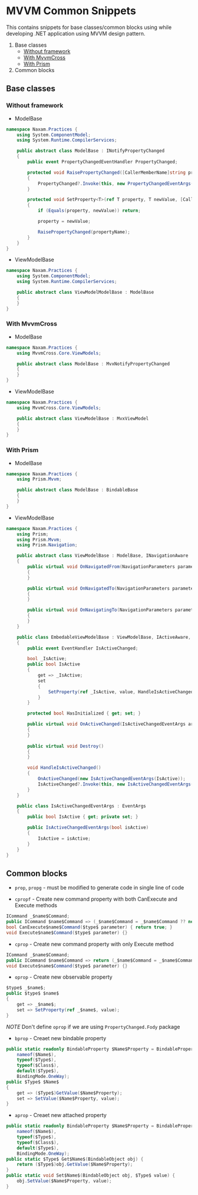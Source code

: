 # MVVM Common Snippets
This contains snippets for base classes/common blocks using while developing .NET application using MVVM design pattern.

1. Base classes
    - [Without framework](#without-framework)
    - [With MvvmCross](#with-mvvmcross)
    - [With Prism](#with-prism)
2. Common blocks

## Base classes
### Without framework
- ModelBase
```C#
namespace Naxam.Practices {
    using System.ComponentModel;
    using System.Runtime.CompilerServices;

    public abstract class ModelBase : INotifyPropertyChanged
    {
        public event PropertyChangedEventHandler PropertyChanged;

        protected void RaisePropertyChanged([CallerMemberName]string propertyName = null)
        {
            PropertyChanged?.Invoke(this, new PropertyChangedEventArgs(propertyName));
        }

        protected void SetProperty<T>(ref T property, T newValue, [CallerMemberName]string propertyName = null)
        {
            if (Equals(property, newValue)) return;

            property = newValue;

            RaisePropertyChanged(propertyName);
        }
    }
}
```

- ViewModelBase
```C#
namespace Naxam.Practices {
    using System.ComponentModel;
    using System.Runtime.CompilerServices;

    public abstract class ViewModelModelBase : ModelBase
    {
    }
}
```

### With MvvmCross
- ModelBase
```C#
namespace Naxam.Practices {
    using MvvmCross.Core.ViewModels;

    public abstract class ModelBase : MvxNotifyPropertyChanged
    {
    }
}
```

- ViewModelBase
```C#
namespace Naxam.Practices {
    using MvvmCross.Core.ViewModels;

    public abstract class ViewModelBase : MvxViewModel
    {
    }
}
```

### With Prism
- ModelBase
```C#
namespace Naxam.Practices {
    using Prism.Mvvm;

    public abstract class ModelBase : BindableBase
    {
    }
}
```

- ViewModelBase
```C#
namespace Naxam.Practices {
    using Prism;
    using Prism.Mvvm;
    using Prism.Navigation;

    public abstract class ViewModelBase : ModelBase, INavigationAware
    {
        public virtual void OnNavigatedFrom(NavigationParameters parameters)
        {
        }

        public virtual void OnNavigatedTo(NavigationParameters parameters)
        {
        }

        public virtual void OnNavigatingTo(NavigationParameters parameters)
        {
        }
    }

    public class EmbedableViewModelBase : ViewModelBase, IActiveAware, IDestructible
    {
        public event EventHandler IsActiveChanged;

        bool _IsActive;
        public bool IsActive
        {
            get => _IsActive;
            set
            {
                SetProperty(ref _IsActive, value, HandleIsActiveChanged);
            }
        }

        protected bool HasInitialized { get; set; }

        public virtual void OnActiveChanged(IsActiveChangedEventArgs args)
        {
        }
    
        public virtual void Destroy()
        {
        }

        void HandleIsActiveChanged()
        {
            OnActiveChanged(new IsActiveChangedEventArgs(IsActive));
            IsActiveChanged?.Invoke(this, new IsActiveChangedEventArgs(IsActive));
        }
    }

    public class IsActiveChangedEventArgs : EventArgs
    {
        public bool IsActive { get; private set; }

        public IsActiveChangedEventArgs(bool isActive)
        {
            IsActive = isActive;
        }
    }
}
```

## Common blocks
- `prop`, `propg` - must be modified to generate code in single line of code

- `cpropf` - Create new command property with both CanExecute and Execute methods
```C#
ICommand _$name$Command;
public ICommand $name$Command => (_$name$Command = _$name$Command ?? new Command<$type$>(Execute$name$Command, CanExecute$name$Command)); 
bool CanExecute$name$Command($type$ parameter) { return true; }
void Execute$name$Command($type$ parameter) {}
```

- `cprop` - Create new command property with only Execute method
```C#
ICommand _$name$Command;
public ICommand $name$Command => return (_$name$Command = _$name$Command ?? new Command<$type$>(Execute$name$Command)); 
void Execute$name$Command($type$ parameter) {}
```

- `oprop` - Create new observable property
```C#
$type$ _$name$;
public $type$ $name$ 
{
    get => _$name$;
    set => SetProperty(ref _$name$, value);
}
```
*NOTE* Don't define `oprop` if we are using `PropertyChanged.Fody` package

- `bprop` - Creaet new bindable property
```c#
public static readonly BindableProperty $Name$Property = BindableProperty.Create(
    nameof($Name$),
    typeof($Type$),
    typeof($Class$),
    default($Type$),
    BindingMode.OneWay);
public $Type$ $Name$
{
    get => ($Type$)GetValue($Name$Property);
    set => SetValue($Name$Property, value);
}
```

- `aprop` - Creaet new attached property
```c#
public static readonly BindableProperty $Name$Property = BindableProperty.CreateAttached(
    nameof($Name$),
    typeof($Type$),
    typeof($Class$),
    default($Type$),
    BindingMode.OneWay);
public static $Type$ Get$Name$(BindableObject obj) {
    return ($Type$)obj.GetValue($Name$Property);
}
public static void Set$Name$(BindableObject obj, $Type$ value) {
    obj.SetValue($Name$Property, value);
}
```